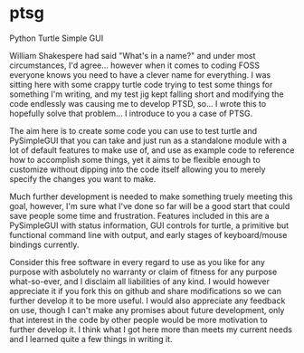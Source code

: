 # ptsg
Python Turtle Simple GUI

William Shakespere had said "What's in a name?" and under most circumstances, I'd agree... however when it comes to coding FOSS everyone knows you need to have a clever name for everything. I was sitting here with some crappy turtle code trying to test some things for something I'm writing, and my test jig kept falling short and modifying the code endlessly was causing me to develop PTSD, so... I wrote this to hopefully solve that problem... I introduce to you a case of PTSG.

The aim here is to create some code you can use to test turtle and PySimpleGUI that you can take and just run as a standalone module with a lot of default features to make use of, and use as example code to reference how to accomplish some things, yet it aims to be flexible enough to customize without dipping into the code itself allowing you to merely specify the changes you want to make. 

Much further development is needed to make something truely meeting this goal, however, I'm sure what I've done so far will be a good start that could save people some time and frustration. Features included in this are a PySimpleGUI with status information, GUI controls for turtle, a primitive but functional command line with output, and early stages of keyboard/mouse bindings currently.

Consider this free software in every regard to use as you like for any purpose with asbolutely no warranty or claim of fitness for any purpose what-so-ever, and I disclaim all liabilities of any kind. I would however appreciate it if you fork this on github and share modifications so we can further develop it to be more useful. I would also appreciate any feedback on use, though I can't make any promises about future development, only that interest in the code by other people would be more motivation to further develop it. I think what I got here more than meets my current needs and I learned quite a few things in writing it.
